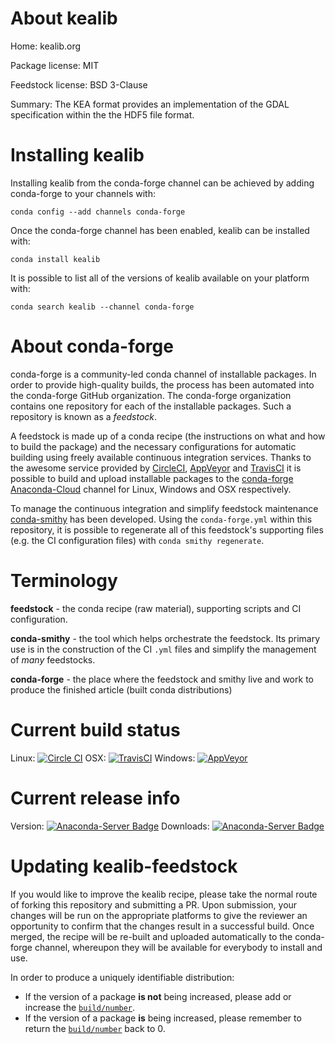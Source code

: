 About kealib
============

Home: kealib.org

Package license: MIT

Feedstock license: BSD 3-Clause

Summary: The KEA format provides an implementation of the GDAL specification within the the HDF5 file format.



Installing kealib
=================

Installing kealib from the conda-forge channel can be achieved by adding conda-forge to your channels with:

```
conda config --add channels conda-forge
```

Once the conda-forge channel has been enabled, kealib can be installed with:

```
conda install kealib
```

It is possible to list all of the versions of kealib available on your platform with:

```
conda search kealib --channel conda-forge
```


About conda-forge
=================

conda-forge is a community-led conda channel of installable packages.
In order to provide high-quality builds, the process has been automated into the
conda-forge GitHub organization. The conda-forge organization contains one repository 
for each of the installable packages. Such a repository is known as a *feedstock*.

A feedstock is made up of a conda recipe (the instructions on what and how to build
the package) and the necessary configurations for automatic building using freely
available continuous integration services. Thanks to the awesome service provided by
[CircleCI](https://circleci.com/), [AppVeyor](http://www.appveyor.com/)
and [TravisCI](https://travis-ci.org/) it is possible to build and upload installable
packages to the [conda-forge](https://anaconda.org/conda-forge)
[Anaconda-Cloud](http://docs.anaconda.org/) channel for Linux, Windows and OSX respectively.

To manage the continuous integration and simplify feedstock maintenance
[conda-smithy](http://github.com/conda-forge/conda-smithy) has been developed.
Using the ``conda-forge.yml`` within this repository, it is possible to regenerate all of
this feedstock's supporting files (e.g. the CI configuration files) with ``conda smithy regenerate``.


Terminology
===========

**feedstock** - the conda recipe (raw material), supporting scripts and CI configuration.

**conda-smithy** - the tool which helps orchestrate the feedstock.
                   Its primary use is in the construction of the CI ``.yml`` files
                   and simplify the management of *many* feedstocks.

**conda-forge** - the place where the feedstock and smithy live and work to
                  produce the finished article (built conda distributions)

Current build status
====================

Linux: [![Circle CI](https://circleci.com/gh/conda-forge/kealib-feedstock.svg?style=svg)](https://circleci.com/gh/conda-forge/kealib-feedstock)
OSX: [![TravisCI](https://travis-ci.org/conda-forge/kealib-feedstock.svg?branch=master)](https://travis-ci.org/conda-forge/kealib-feedstock) 
Windows: [![AppVeyor](https://ci.appveyor.com/api/projects/status/github/conda-forge/kealib-feedstock?svg=True)](https://ci.appveyor.com/project/conda-forge/kealib-feedstock/branch/master)

Current release info
====================
Version: [![Anaconda-Server Badge](https://anaconda.org/conda-forge/kealib/badges/version.svg)](https://anaconda.org/conda-forge/kealib)
Downloads: [![Anaconda-Server Badge](https://anaconda.org/conda-forge/kealib/badges/downloads.svg)](https://anaconda.org/conda-forge/kealib)


Updating kealib-feedstock
=========================

If you would like to improve the kealib recipe, please take the normal
route of forking this repository and submitting a PR. Upon submission, your changes will
be run on the appropriate platforms to give the reviewer an opportunity to confirm that the
changes result in a successful build. Once merged, the recipe will be re-built and uploaded
automatically to the conda-forge channel, whereupon they will be available for everybody to
install and use.

In order to produce a uniquely identifiable distribution:
 * If the version of a package **is not** being increased, please add or increase
   the [``build/number``](http://conda.pydata.org/docs/building/meta-yaml.html#build-number-and-string). 
 * If the version of a package **is** being increased, please remember to return
   the [``build/number``](http://conda.pydata.org/docs/building/meta-yaml.html#build-number-and-string)
   back to 0.
